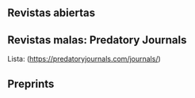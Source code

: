 ## Revistas abiertas

## Revistas malas: Predatory Journals
Lista: (https://predatoryjournals.com/journals/)

## Preprints
